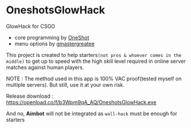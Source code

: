 # OneshotsGlowHack
GlowHack for CSGO
- core programming by [OneShot](https://github.com/OneshotGH)
- menu options by [gmastergreatee](https://github.com/gmastergreatee)

This project is created to help starters`(not pros & whoever comes in the middle)` to get up to speed with the high skill level required in online server matches against human players.

NOTE : The method used in this app is 100% VAC proof(tested myself on multiple servers). But still, use it at your own risk.

Release download : https://openload.co/f/b3Wpm9qA_AQ/OneshotsGlowHack.exe

And no, __Aimbot__ will not be integrated as `wall-hack` must be enough for starters